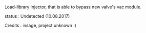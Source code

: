 Load-library injector, that is able to bypass new valve's vac module.

status :
Undetected (10.08.2017)

Credits :
insage,
project unknown :)
